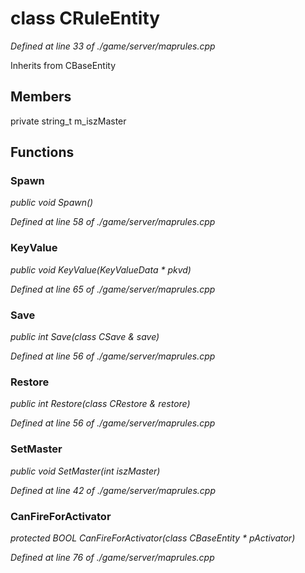 # class CRuleEntity

*Defined at line 33 of ./game/server/maprules.cpp*

Inherits from CBaseEntity



## Members

private string_t m_iszMaster



## Functions

### Spawn

*public void Spawn()*

*Defined at line 58 of ./game/server/maprules.cpp*

### KeyValue

*public void KeyValue(KeyValueData * pkvd)*

*Defined at line 65 of ./game/server/maprules.cpp*

### Save

*public int Save(class CSave & save)*

*Defined at line 56 of ./game/server/maprules.cpp*

### Restore

*public int Restore(class CRestore & restore)*

*Defined at line 56 of ./game/server/maprules.cpp*

### SetMaster

*public void SetMaster(int iszMaster)*

*Defined at line 42 of ./game/server/maprules.cpp*

### CanFireForActivator

*protected BOOL CanFireForActivator(class CBaseEntity * pActivator)*

*Defined at line 76 of ./game/server/maprules.cpp*



